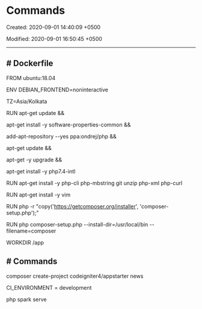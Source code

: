 # Commands

Created: 2020-09-01 14:40:09 +0500

Modified: 2020-09-01 16:50:45 +0500

---

## # Dockerfile

FROM ubuntu:18.04

ENV DEBIAN_FRONTEND=noninteractive 

TZ=Asia/Kolkata

RUN apt-get update && 

apt-get install -y software-properties-common && 

add-apt-repository --yes ppa:ondrej/php && 

apt-get update && 

apt-get -y upgrade && 

apt-get install -y php7.4-intl

RUN apt-get install -y php-cli php-mbstring git unzip php-xml php-curl

RUN apt-get install -y vim

RUN php -r "copy('https://getcomposer.org/installer', 'composer-setup.php');"

RUN php composer-setup.php --install-dir=/usr/local/bin --filename=composer

WORKDIR /app

## # Commands

composer create-project codeigniter4/appstarter news

CI_ENVIRONMENT = development

php spark serve
